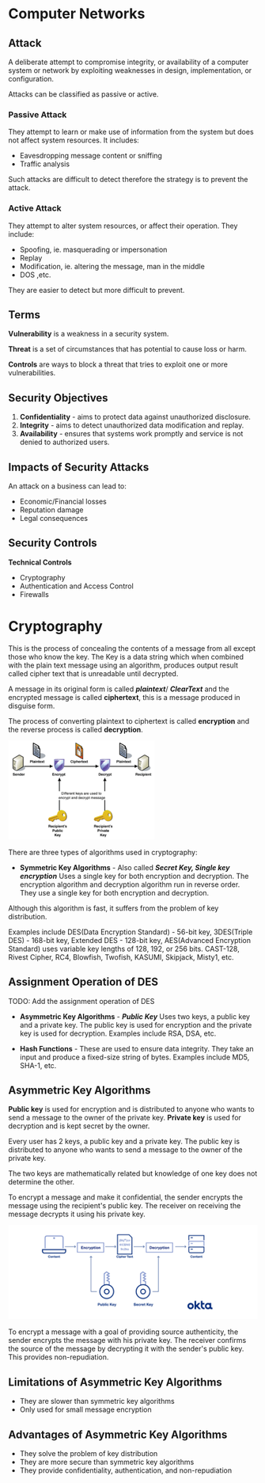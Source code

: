 # Computer Networks

## Attack
 A deliberate attempt to compromise integrity, or availability of a computer system or network by exploiting weaknesses in design, implementation, or configuration.

Attacks can be classified as passive or active.

### Passive Attack
They attempt to learn or make use of information from the system but does not affect system resources. It includes:

- Eavesdropping message content or sniffing
- Traffic analysis

Such attacks are difficult to detect therefore the strategy is to prevent the attack.

### Active Attack
They attempt to alter system resources, or affect their operation. They include:

- Spoofing, ie. masquerading or impersonation
- Replay
- Modification, ie. altering the message, man in the middle
- DOS ,etc.

They are easier to detect but more difficult to prevent.

## Terms
**Vulnerability** is a weakness in a security system.

**Threat** is a set of circumstances that has potential to cause loss or harm.

**Controls** are ways to block a threat that tries to exploit one or more vulnerabilities.

## Security Objectives

1. **Confidentiality** - aims to protect data against unauthorized disclosure.
2. **Integrity** - aims to detect unauthorized data modification and replay.
3. **Availability** - ensures that systems work promptly and service is not denied to authorized users.

## Impacts of Security Attacks

An attack on a business can lead to:

- Economic/Financial losses
- Reputation damage
- Legal consequences

## Security Controls

**Technical Controls** 
 - Cryptography
 - Authentication and Access Control
 - Firewalls

# Cryptography 

This is the process of concealing the contents of a message from all except those who know the key.
The Key is a data string which when combined with the plain text message using an algorithm, produces output result called cipher text that is unreadable until decrypted.

A message in its original form is called ***plaintext***/ ***ClearText*** and the encrypted message is called **ciphertext**, this is a message produced in disguise form.

The process of converting plaintext to ciphertext is called **encryption** and the reverse process is called **decryption**.

<img src="images/image.png" alt="Alt text" width="" height="200">

There are three types of algorithms used in cryptography:

- **Symmetric Key Algorithms** - Also called 
***Secret Key, Single key encryption*** Uses a single key for both encryption and decryption. The encryption algorithm and decryption algorithm run in reverse order. 
They use a single key for both encryption and decryption.

Although this algorithm is fast, it suffers from the problem of key distribution.

Examples include 
DES(Data Encryption Standard) - 56-bit key, 
 3DES(Triple DES) - 168-bit key,
 Extended DES - 128-bit key,
 AES(Advanced Encryption Standard) uses variable key lengths of 128, 192, or 256 bits.
 CAST-128, Rivest Cipher, RC4, Blowfish, Twofish, KASUMI, Skipjack, Misty1, etc.

## Assignment Operation of DES

TODO: Add the assignment operation of DES

- **Asymmetric Key Algorithms** - ***Public Key*** Uses two keys, a public key and a private key. The public key is used for encryption and the private key is used for decryption. Examples include RSA, DSA, etc.

- **Hash Functions** - These are used to ensure data integrity. They take an input and produce a fixed-size string of bytes. Examples include MD5, SHA-1, etc.

## Asymmetric Key Algorithms
**Public key** is used for encryption and is distributed to anyone who wants to send a message to the owner of the private key.
**Private key** is used for decryption and is kept secret by the owner.

Every user has 2 keys, a public key and a private key. The public key is distributed to anyone who wants to send a message to the owner of the private key.

The two keys are mathematically related but knowledge of one key does not determine the other.

To encrypt a message and make it confidential, the sender encrypts the message using the recipient's public key. The receiver on receiving the message decrypts it using his private key.

![Alt text](image.png)

To encrypt a message with a goal of providing source authenticity, the sender encrypts the message with his private key. The receiver confirms the source of the message by decrypting it with the sender's public key. This provides non-repudiation.

## Limitations of Asymmetric Key Algorithms
- They are slower than symmetric key algorithms
- Only used for small message encryption

## Advantages of Asymmetric Key Algorithms
- They solve the problem of key distribution
- They are more secure than symmetric key algorithms
- They provide confidentiality, authentication, and non-repudiation